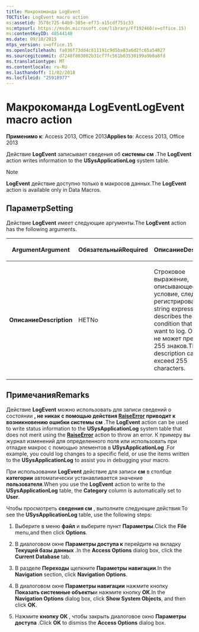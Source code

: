 ```yaml
---
title: Макрокоманда LogEvent
TOCTitle: LogEvent macro action
ms:assetid: 3578c725-64b9-385e-ef73-a15cdf751c33
ms:mtpsurl: https://msdn.microsoft.com/library/Ff192460(v=office.15)
ms:contentKeyID: 48544148
ms.date: 09/18/2015
mtps_version: v=office.15
ms.openlocfilehash: fa036f73dd4c811191c9d5ba83a6d2fc65a54827
ms.sourcegitcommit: d7248f803002b31cf7fc561b03530199a9b0a8fd
ms.translationtype: MT
ms.contentlocale: ru-RU
ms.lasthandoff: 11/02/2018
ms.locfileid: "25918977"
---
```

# <a name="logevent-macro-action"></a><span data-ttu-id="4d0ee-102">Макрокоманда LogEvent</span><span class="sxs-lookup"><span data-stu-id="4d0ee-102">LogEvent macro action</span></span>


<span data-ttu-id="4d0ee-103">**Применимо к**: Access 2013, Office 2013</span><span class="sxs-lookup"><span data-stu-id="4d0ee-103">**Applies to**: Access 2013, Office 2013</span></span>

<span data-ttu-id="4d0ee-104">Действие **LogEvent** записывает сведения об **системы см** .</span><span class="sxs-lookup"><span data-stu-id="4d0ee-104">The **LogEvent** action writes information to the **USysApplicationLog** system table.</span></span>


> [!NOTE]
> <P><span data-ttu-id="4d0ee-105"><STRONG>LogEvent</STRONG> действие доступно только в макросов данных.</span><span class="sxs-lookup"><span data-stu-id="4d0ee-105">The <STRONG>LogEvent</STRONG> action is available only in Data Macros.</span></span></P>



## <a name="setting"></a><span data-ttu-id="4d0ee-106">Параметр</span><span class="sxs-lookup"><span data-stu-id="4d0ee-106">Setting</span></span>

<span data-ttu-id="4d0ee-107">Действие **LogEvent** имеет следующие аргументы.</span><span class="sxs-lookup"><span data-stu-id="4d0ee-107">The **LogEvent** action has the following arguments.</span></span>

<table>
<colgroup>
<col style="width: 33%" />
<col style="width: 33%" />
<col style="width: 33%" />
</colgroup>
<thead>
<tr class="header">
<th><p><span data-ttu-id="4d0ee-108">Argument</span><span class="sxs-lookup"><span data-stu-id="4d0ee-108">Argument</span></span></p></th>
<th><p><span data-ttu-id="4d0ee-109">Обязательный</span><span class="sxs-lookup"><span data-stu-id="4d0ee-109">Required</span></span></p></th>
<th><p><span data-ttu-id="4d0ee-110">Описание</span><span class="sxs-lookup"><span data-stu-id="4d0ee-110">Description</span></span></p></th>
</tr>
</thead>
<tbody>
<tr class="odd">
<td><p><span data-ttu-id="4d0ee-111"><strong>Описание</strong></span><span class="sxs-lookup"><span data-stu-id="4d0ee-111"><strong>Description</strong></span></span></p></td>
<td><p><span data-ttu-id="4d0ee-112">НЕТ</span><span class="sxs-lookup"><span data-stu-id="4d0ee-112">No</span></span></p></td>
<td><p><span data-ttu-id="4d0ee-113">Строковое выражение, описывающее условие, следует регистрировать.</span><span class="sxs-lookup"><span data-stu-id="4d0ee-113">A string expression that describes the condition that you want to log.</span></span> <span data-ttu-id="4d0ee-114">Описание не может превышать 255 знаков.</span><span class="sxs-lookup"><span data-stu-id="4d0ee-114">The description cannot exceed 255 characters.</span></span></p></td>
</tr>
</tbody>
</table>


## <a name="remarks"></a><span data-ttu-id="4d0ee-115">Примечания</span><span class="sxs-lookup"><span data-stu-id="4d0ee-115">Remarks</span></span>

<span data-ttu-id="4d0ee-116">Действие **LogEvent** можно использовать для записи сведений о состоянии **, не никак с помощью действия **[RaiseError](raiseerror-macro-action.md)** приводит к возникновению ошибки системы см** .</span><span class="sxs-lookup"><span data-stu-id="4d0ee-116">The **LogEvent** action can be used to write status information to the **USysApplicationLog** system table that does not merit using the **[RaiseError](raiseerror-macro-action.md)** action to throw an error.</span></span> <span data-ttu-id="4d0ee-117">К примеру вы журнал изменений для определенного поля или использовать при отладке макрос с помощью элементов в **USysApplicationLog** .</span><span class="sxs-lookup"><span data-stu-id="4d0ee-117">For example, you could log changes to a specific field, or use the items written to the **USysApplicationLog** to assist you in debugging your macro.</span></span>

<span data-ttu-id="4d0ee-118">При использовании **LogEvent** действие для записи **см** в столбце **категории** автоматически устанавливается значение **пользователя**.</span><span class="sxs-lookup"><span data-stu-id="4d0ee-118">When you use the **LogEvent** action to write to the **USysApplicationLog** table, the **Category** column is automatically set to **User**.</span></span>

<span data-ttu-id="4d0ee-119">Чтобы просмотреть **сведения см** , выполните следующие действия:</span><span class="sxs-lookup"><span data-stu-id="4d0ee-119">To see the **USysApplicationLog** table, use the following steps:</span></span>

1.  <span data-ttu-id="4d0ee-120">Выберите в меню **файл** и выберите пункт **Параметры**.</span><span class="sxs-lookup"><span data-stu-id="4d0ee-120">Click the **File** menu,and then click **Options**.</span></span>

2.  <span data-ttu-id="4d0ee-121">В диалоговом окне **Параметры доступа к** перейдите на вкладку **Текущей базы данных** .</span><span class="sxs-lookup"><span data-stu-id="4d0ee-121">In the **Access Options** dialog box, click the **Current Database** tab.</span></span>

3.  <span data-ttu-id="4d0ee-122">В разделе **Переходы** щелкните **Параметры навигации**.</span><span class="sxs-lookup"><span data-stu-id="4d0ee-122">In the **Navigation** section, click **Navigation Options**.</span></span>

4.  <span data-ttu-id="4d0ee-123">В диалоговом окне **Параметры навигации** нажмите кнопку **Показать системные объекты**и нажмите кнопку **ОК**.</span><span class="sxs-lookup"><span data-stu-id="4d0ee-123">In the **Navigation Options** dialog box, click **Show System Objects**, and then click **OK**.</span></span>

5.  <span data-ttu-id="4d0ee-124">Нажмите **кнопку ОК** , чтобы закрыть диалоговое окно **Параметры доступа** .</span><span class="sxs-lookup"><span data-stu-id="4d0ee-124">Click **OK** to dismiss the **Access Options** dialog box.</span></span>

